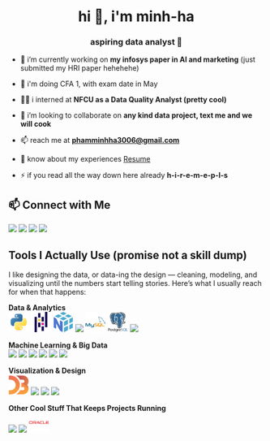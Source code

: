 <h1 align="center">hi 👋, i'm minh-ha</h1>
<h3 align="center">aspiring data analyst 🧠</h3>

- 🔭 i’m currently working on **my infosys paper in AI and marketing** (just submitted my HRI paper hehehehe)

- 🤑 i'm doing CFA 1, with exam date in May

- 👨‍💻 i interned at **NFCU as a Data Quality Analyst (pretty cool)**

- 👯 i’m looking to collaborate on **any kind data project, text me and we will cook** 

- 📫 reach me at **phamminhha3006@gmail.com**

- 📄 know about my experiences [Resume](https://drive.google.com/file/d/14Olygojkkr2PAX79KaO0JHLOouSb8K53/view?usp=sharing)

- ⚡ if you read all the way down here already **h-i-r-e-m-e-p-l-s**

<h2 align="left">📫 Connect with Me</h2>
<p align="left">
<a href="https://linkedin.com/in/minh-ha-pham3006" target="_blank"><img src="https://img.shields.io/badge/LinkedIn-0A66C2?style=for-the-badge&logo=linkedin&logoColor=white"/></a>
<a href="https://github.com/mina-meowmeow" target="_blank"><img src="https://img.shields.io/badge/GitHub-181717?style=for-the-badge&logo=github&logoColor=white"/></a>
<a href="mailto:phamminhha3006@gmail.com" target="_blank"><img src="https://img.shields.io/badge/Email-D14836?style=for-the-badge&logo=gmail&logoColor=white"/></a>
<a href="https://drive.google.com/file/d/14Olygojkkr2PAX79KaO0JHLOouSb8K53/view?usp=sharing" target="_blank"><img src="https://img.shields.io/badge/Resume-4285F4?style=for-the-badge&logo=google-drive&logoColor=white"/></a>
</p>

<h2 align="left"> Tools I Actually Use (promise not a skill dump)</h2>

<p align="left">
I like designing the data, or data-ing the design — cleaning, modeling, and visualizing until the numbers start telling stories.  
Here’s what I usually reach for when that happens:
</p>

**Data & Analytics**
<br>
<a href="https://www.python.org/" target="_blank"><img src="https://raw.githubusercontent.com/devicons/devicon/master/icons/python/python-original.svg" width="40"/></a>
<a href="https://pandas.pydata.org/" target="_blank"><img src="https://raw.githubusercontent.com/devicons/devicon/2ae2a900d2f041da66e950e4d48052658d850630/icons/pandas/pandas-original.svg" width="40"/></a>
<a href="https://numpy.org/" target="_blank"><img src="https://raw.githubusercontent.com/devicons/devicon/master/icons/numpy/numpy-original.svg" width="40"/></a>
<a href="https://www.sqlite.org/" target="_blank"><img src="https://www.vectorlogo.zone/logos/sqlite/sqlite-icon.svg" width="40"/></a>
<a href="https://www.mysql.com/" target="_blank"><img src="https://raw.githubusercontent.com/devicons/devicon/master/icons/mysql/mysql-original-wordmark.svg" width="40"/></a>
<a href="https://www.postgresql.org/" target="_blank"><img src="https://raw.githubusercontent.com/devicons/devicon/master/icons/postgresql/postgresql-original-wordmark.svg" width="40"/></a>
<a href="https://www.microsoft.com/en-us/sql-server" target="_blank"><img src="https://www.svgrepo.com/show/303229/microsoft-sql-server-logo.svg" width="40"/></a>

**Machine Learning & Big Data**
<br>
<a href="https://scikit-learn.org/" target="_blank"><img src="https://upload.wikimedia.org/wikipedia/commons/0/05/Scikit_learn_logo_small.svg" width="40"/></a>
<a href="https://pytorch.org/" target="_blank"><img src="https://www.vectorlogo.zone/logos/pytorch/pytorch-icon.svg" width="40"/></a>
<a href="https://www.tensorflow.org/" target="_blank"><img src="https://www.vectorlogo.zone/logos/tensorflow/tensorflow-icon.svg" width="40"/></a>
<a href="https://hadoop.apache.org/" target="_blank"><img src="https://www.vectorlogo.zone/logos/apache_hadoop/apache_hadoop-icon.svg" width="40"/></a>
<a href="https://kafka.apache.org/" target="_blank"><img src="https://www.vectorlogo.zone/logos/apache_kafka/apache_kafka-icon.svg" width="40"/></a>
<a href="https://cassandra.apache.org/" target="_blank"><img src="https://www.vectorlogo.zone/logos/apache_cassandra/apache_cassandra-icon.svg" width="40"/></a>

**Visualization & Design**
<br>
<a href="https://d3js.org/" target="_blank"><img src="https://raw.githubusercontent.com/devicons/devicon/master/icons/d3js/d3js-original.svg" width="40"/></a>
<a href="https://seaborn.pydata.org/" target="_blank"><img src="https://seaborn.pydata.org/_images/logo-mark-lightbg.svg" width="40"/></a>
<a href="https://opencv.org/" target="_blank"><img src="https://www.vectorlogo.zone/logos/opencv/opencv-icon.svg" width="40"/></a>
<a href="https://www.figma.com/" target="_blank"><img src="https://www.vectorlogo.zone/logos/figma/figma-icon.svg" width="40"/></a>

**Other Cool Stuff That Keeps Projects Running**
<br>
<a href="https://postman.com" target="_blank"><img src="https://www.vectorlogo.zone/logos/getpostman/getpostman-icon.svg" width="40"/></a>
<a href="https://firebase.google.com/" target="_blank"><img src="https://www.vectorlogo.zone/logos/firebase/firebase-icon.svg" width="40"/></a>
<a href="https://www.oracle.com/" target="_blank"><img src="https://raw.githubusercontent.com/devicons/devicon/master/icons/oracle/oracle-original.svg" width="40"/></a>
